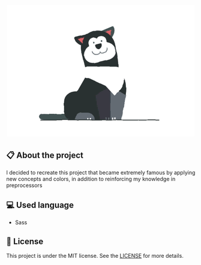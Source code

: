 
<h1 align="center">
    <img src="readme-gif/the-sass-husky.gif" alt="Word Converter" width="500px" />
</h1>

## :clipboard: About the project

I decided to recreate this project that became extremely famous by applying new concepts and colors, in addition to reinforcing my knowledge in preprocessors

## :computer: Used language

* Sass

## :book: License

This project is under the MIT license. See the [LICENSE](LICENSE.md) for more details.
